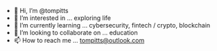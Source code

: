 - 👋 Hi, I’m @tompitts
- 👀 I’m interested in ... exploring life
- 🌱 I’m currently learning ... cybersecurity, fintech / crypto, blockchain
- 💞️ I’m looking to collaborate on ... education
- 📫 How to reach me ... tompitts@outlook.com

<!---
tompitts/tompitts is a ✨ special ✨ repository because its `README.md` (this file) appears on your GitHub profile.
You can click the Preview link to take a look at your changes.
--->
